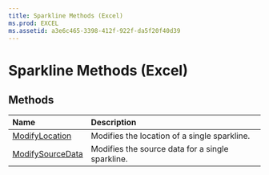 ```yaml
---
title: Sparkline Methods (Excel)
ms.prod: EXCEL
ms.assetid: a3e6c465-3398-412f-922f-da5f20f40d39
---
```



# Sparkline Methods (Excel)

## Methods



|**Name**|**Description**|
|:-----|:-----|
|[ModifyLocation](sparkline-modifylocation-method-excel.md)|Modifies the location of a single sparkline.|
|[ModifySourceData](sparkline-modifysourcedata-method-excel.md)|Modifies the source data for a single sparkline.|

